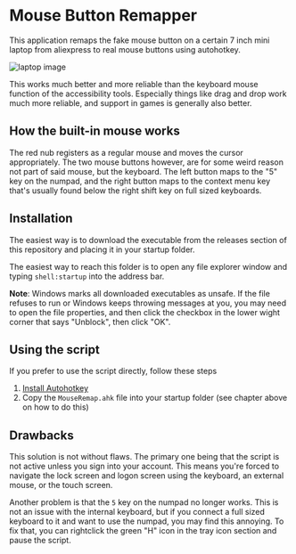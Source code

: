 # Mouse Button Remapper

This application remaps the fake mouse button on a certain 7 inch mini laptop from aliexpress to real mouse buttons using autohotkey.

![laptop image](https://i.imgur.com/Bz1Dyyu.jpg)

This works much better and more reliable than the keyboard mouse function of the accessibility tools. Especially things like drag and drop work much more reliable, and support in games is generally also better.

## How the built-in mouse works

The red nub registers as a regular mouse and moves the cursor appropriately. The two mouse buttons however, are for some weird reason not part of said mouse, but the keyboard. The left button maps to the "5" key on the numpad, and the right button maps to the context menu key that's usually found below the right shift key on full sized keyboards.

## Installation

The easiest way is to download the executable from the releases section of this repository and placing it in your startup folder.

The easiest way to reach this folder is to open any file explorer window and typing `shell:startup` into the address bar.

**Note**: Windows marks all downloaded executables as unsafe. If the file refuses to run or Windows keeps throwing messages at you, you may need to open the file properties, and then click the checkbox in the lower wight corner that says "Unblock", then click "OK".

## Using the script

If you prefer to use the script directly, follow these steps

1. [Install Autohotkey](https://www.autohotkey.com)
2. Copy the `MouseRemap.ahk` file into your startup folder (see chapter above on how to do this)

## Drawbacks

This solution is not without flaws. The primary one being that the script is not active unless you sign into your account. This means you're forced to navigate the lock screen and logon screen using the keyboard, an external mouse, or the touch screen.

Another problem is that the `5` key on the numpad no longer works. This is not an issue with the internal keyboard, but if you connect a full sized keyboard to it and want to use the numpad, you may find this annoying. To fix that, you can rightclick the green "H" icon in the tray icon section and pause the script.
